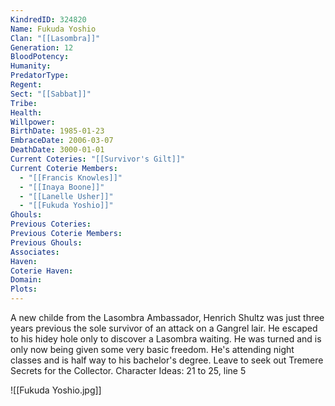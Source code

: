```yaml
---
KindredID: 324820
Name: Fukuda Yoshio
Clan: "[[Lasombra]]"
Generation: 12
BloodPotency: 
Humanity: 
PredatorType: 
Regent: 
Sect: "[[Sabbat]]"
Tribe: 
Health: 
Willpower: 
BirthDate: 1985-01-23
EmbraceDate: 2006-03-07
DeathDate: 3000-01-01
Current Coteries: "[[Survivor's Gilt]]"
Current Coterie Members:
  - "[[Francis Knowles]]"
  - "[[Inaya Boone]]"
  - "[[Lanelle Usher]]"
  - "[[Fukuda Yoshio]]"
Ghouls: 
Previous Coteries: 
Previous Coterie Members: 
Previous Ghouls: 
Associates: 
Haven: 
Coterie Haven: 
Domain: 
Plots:
---
```


A new childe from the Lasombra Ambassador, Henrich Shultz was just three years previous the sole survivor of an attack on a Gangrel lair. He escaped to his hidey hole only to discover a Lasombra waiting. He was turned and is only now being given some very basic freedom. He's attending night classes and is half way to his bachelor's degree. Leave to seek out Tremere Secrets for the Collector.
Character Ideas: 
21 to 25, line 5


![[Fukuda Yoshio.jpg]]